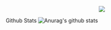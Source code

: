 <p align="center"> <img src="https://giffiles.alphacoders.com/120/215433.gif">

Github Stats ![Anurag's github stats](https://github-readme-stats.vercel.app/api?username=ShellyScot&show_icons=true&theme=radical)<br> 
